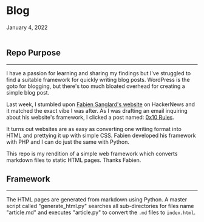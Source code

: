 # Blog

January 4, 2022<br><br>

## Repo Purpose
---

I have a passion for learning and sharing my findings but I've struggled to find a suitable framework for quickly writing blog posts. WordPress is the goto for blogging, but there's too much bloated overhead for creating a simple blog post.

Last week, I stumbled upon [Fabien Sanglard's website](https://fabiensanglard.net/) on HackerNews and it matched the exact vibe I was after. As I was drafting an email inquiring about his website's framework, I clicked a post named: [0x10 Rules](https://fabiensanglard.net/ilike/index.html).

It turns out websites are as easy as converting one writing format into HTML and prettying it up with simple CSS. Fabien developed his framework with PHP and I can do just the same with Python.

This repo is my rendition of a simple web framework which converts markdown files to static HTML pages. Thanks Fabien.


## Framework
---

The HTML pages are generated from markdown using Python. A master script called "generate_html.py" searches all sub-directories for files name "article.md" and executes "article.py" to convert the `.md` files to `index.html`.

